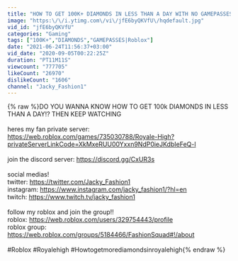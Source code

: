```yaml
---
title: "HOW TO GET 100K+ DIAMONDS IN LESS THAN A DAY WITH NO GAMEPASSES|Roblox Royale High"
image: "https:\/\/i.ytimg.com\/vi\/jfE6byQKVfU\/hqdefault.jpg"
vid_id: "jfE6byQKVfU"
categories: "Gaming"
tags: ["100K+","DIAMONDS","GAMEPASSES|Roblox"]
date: "2021-06-24T11:56:37+03:00"
vid_date: "2020-09-05T00:22:25Z"
duration: "PT11M11S"
viewcount: "777705"
likeCount: "26970"
dislikeCount: "1606"
channel: "Jacky_Fashion1"
---
```

{% raw %}DO YOU WANNA KNOW HOW TO GET 100k DIAMONDS IN LESS THAN A DAY!? THEN KEEP WATCHING<br /><br />heres my fan private server: <a rel="nofollow" target="blank" href="https://web.roblox.com/games/735030788/Royale-High?privateServerLinkCode=XkMxeRUU00Yxxn9NdP0ieJKdbIeFeQ-l">https://web.roblox.com/games/735030788/Royale-High?privateServerLinkCode=XkMxeRUU00Yxxn9NdP0ieJKdbIeFeQ-l</a><br /><br />join the discord server: <a rel="nofollow" target="blank" href="https://discord.gg/CxUR3s">https://discord.gg/CxUR3s</a><br /><br />social medias!<br />twitter: <a rel="nofollow" target="blank" href="https://twitter.com/Jacky_Fashion1">https://twitter.com/Jacky_Fashion1</a><br />instagram: <a rel="nofollow" target="blank" href="https://www.instagram.com/jacky_fashion1/?hl=en">https://www.instagram.com/jacky_fashion1/?hl=en</a><br />twitch: <a rel="nofollow" target="blank" href="https://www.twitch.tv/jacky_fashion1">https://www.twitch.tv/jacky_fashion1</a><br /><br />follow my roblox and join the group!!<br />roblox: <a rel="nofollow" target="blank" href="https://web.roblox.com/users/329754443/profile">https://web.roblox.com/users/329754443/profile</a><br />roblox group: <a rel="nofollow" target="blank" href="https://web.roblox.com/groups/5184466/FashionSquad#!/about">https://web.roblox.com/groups/5184466/FashionSquad#!/about</a><br /><br />#Roblox #Royalehigh #Howtogetmorediamondsinroyalehigh{% endraw %}
